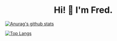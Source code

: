 

<!--
**FredBrock/fredbrock** is a ✨ _special_ ✨ repository because its `README.md` (this file) appears on your GitHub profile.
### Hi there 👋
Here are some ideas to get you started:

- 🔭 I’m currently working on ...
- 🌱 I’m currently learning ...
- 👯 I’m looking to collaborate on ...
- 🤔 I’m looking for help with ...
- 💬 Ask me about ...
- 📫 How to reach me: ...
- 😄 Pronouns: ...
- ⚡ Fun fact: ...
-->

<h1 align='center'> Hi! 👋 I'm Fred.</h1>

[![Anurag's github stats](https://github-readme-stats.vercel.app/api?username=fredbrock&count_private=true&show_icons=true&hide=prs,contribs&title_color=0366d6&icon_color=0366d6)](https://github.com/anuraghazra/github-readme-stats)

[![Top Langs](https://github-readme-stats.vercel.app/api/top-langs/?username=fredbrock&layout=compact&title_color=0366d6)](https://github.com/anuraghazra/github-readme-stats)
